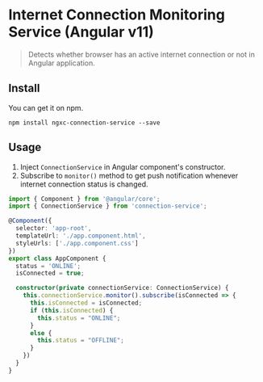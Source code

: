 # Internet Connection Monitoring Service (Angular v11)

> Detects whether browser has an active internet connection or not in Angular application.

## Install

You can get it on npm.

```
npm install ngxc-connection-service --save
```

## Usage

1. Inject `ConnectionService` in Angular component's constructor.
2. Subscribe to `monitor()` method to get push notification whenever internet connection status is changed.

```ts
import { Component } from '@angular/core';
import { ConnectionService } from 'connection-service';

@Component({
  selector: 'app-root',
  templateUrl: './app.component.html',
  styleUrls: ['./app.component.css']
})
export class AppComponent {
  status = 'ONLINE';
  isConnected = true;

  constructor(private connectionService: ConnectionService) {
    this.connectionService.monitor().subscribe(isConnected => {
      this.isConnected = isConnected;
      if (this.isConnected) {
        this.status = "ONLINE";
      }
      else {
        this.status = "OFFLINE";
      }
    })
  }
}

```
